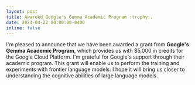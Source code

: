 ```yaml
---
layout: post
title: Awarded Google's Gemma Academic Program :trophy:.
date: 2024-04-22 00:00:00-0400
inline: false
---
```


I'm pleased to announce that we have been awarded a grant from **Google's Gemma Academic Program**, which provides us with $5,000 in credits for the Google Cloud Platform. I'm grateful for Google's support through their academic program. This grant will enable us to perform the training and experiments with frontier language models. I hope it will bring us closer to understanding the cognitive abilities of large language models.